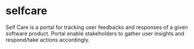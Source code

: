 # selfcare
Self Care is a portal for tracking user feedbacks and responses of a given software product. Portal enable stakeholders to gather user insights and respond/take actions accordingly. 
